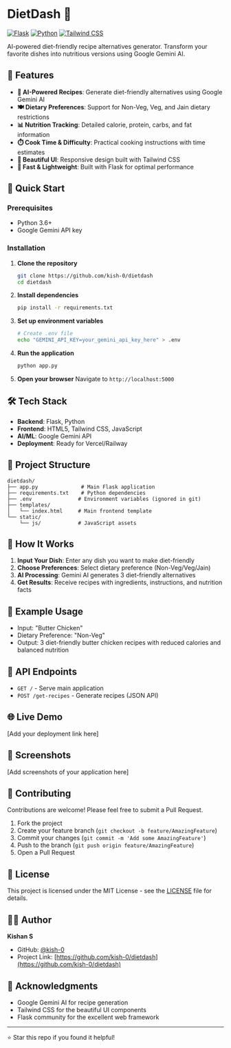 
# DietDash 🥗

[![Flask](https://img.shields.io/badge/Flask-2.3.3-green.svg)](https://flask.palletsprojects.com/)
[![Python](https://img.shields.io/badge/Python-3.6+-blue.svg)](https://python.org)
[![Tailwind CSS](https://img.shields.io/badge/Tailwind-CSS-38B2AC.svg)](https://tailwindcss.com)

AI-powered diet-friendly recipe alternatives generator. Transform your favorite dishes into nutritious versions using Google Gemini AI.

## 🌟 Features

- **🤖 AI-Powered Recipes**: Generate diet-friendly alternatives using Google Gemini AI
- **🍽️ Dietary Preferences**: Support for Non-Veg, Veg, and Jain dietary restrictions
- **📊 Nutrition Tracking**: Detailed calorie, protein, carbs, and fat information
- **⏱️ Cook Time & Difficulty**: Practical cooking instructions with time estimates
- **🎨 Beautiful UI**: Responsive design built with Tailwind CSS
- **🚀 Fast & Lightweight**: Built with Flask for optimal performance

## 🚀 Quick Start

### Prerequisites
- Python 3.6+
- Google Gemini API key

### Installation

1. **Clone the repository**
   ```bash
   git clone https://github.com/kish-0/dietdash
   cd dietdash
   ```

2. **Install dependencies**
   ```bash
   pip install -r requirements.txt
   ```

3. **Set up environment variables**
   ```bash
   # Create .env file
   echo "GEMINI_API_KEY=your_gemini_api_key_here" > .env
   ```

4. **Run the application**
   ```bash
   python app.py
   ```

5. **Open your browser**
   Navigate to `http://localhost:5000`

## 🛠️ Tech Stack

- **Backend**: Flask, Python
- **Frontend**: HTML5, Tailwind CSS, JavaScript
- **AI/ML**: Google Gemini API
- **Deployment**: Ready for Vercel/Railway

## 📁 Project Structure

```
dietdash/
├── app.py              # Main Flask application
├── requirements.txt    # Python dependencies
├── .env               # Environment variables (ignored in git)
├── templates/
│   └── index.html     # Main frontend template
└── static/
    └── js/            # JavaScript assets
```

## 🎯 How It Works

1. **Input Your Dish**: Enter any dish you want to make diet-friendly
2. **Choose Preferences**: Select dietary preference (Non-Veg/Veg/Jain)
3. **AI Processing**: Gemini AI generates 3 diet-friendly alternatives
4. **Get Results**: Receive recipes with ingredients, instructions, and nutrition facts

## 🍕 Example Usage

- Input: "Butter Chicken"
- Dietary Preference: "Non-Veg" 
- Output: 3 diet-friendly butter chicken recipes with reduced calories and balanced nutrition

## 🔧 API Endpoints

- `GET /` - Serve main application
- `POST /get-recipes` - Generate recipes (JSON API)

## 🌐 Live Demo

[Add your deployment link here]

## 📸 Screenshots

[Add screenshots of your application here]

## 🤝 Contributing

Contributions are welcome! Please feel free to submit a Pull Request.

1. Fork the project
2. Create your feature branch (`git checkout -b feature/AmazingFeature`)
3. Commit your changes (`git commit -m 'Add some AmazingFeature'`)
4. Push to the branch (`git push origin feature/AmazingFeature`)
5. Open a Pull Request

## 📄 License

This project is licensed under the MIT License - see the [LICENSE](LICENSE) file for details.

## 👨‍💻 Author

**Kishan S**
- GitHub: [@kish-0](https://github.com/kish-0)
- Project Link: [https://github.com/kish-0/dietdash](https://github.com/kish-0/dietdash)

## 🙏 Acknowledgments

- Google Gemini AI for recipe generation
- Tailwind CSS for the beautiful UI components
- Flask community for the excellent web framework

---

⭐ Star this repo if you found it helpful!

